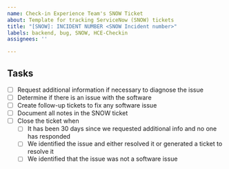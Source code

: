 ```yaml
---
name: Check-in Experience Team's SNOW Ticket
about: Template for tracking ServiceNow (SNOW) tickets
title: "[SNOW]: INCIDENT NUMBER <SNOW Incident number>"
labels: backend, bug, SNOW, HCE-Checkin
assignees: ''

---
```


## Tasks
- [ ] Request additional information if necessary to diagnose the issue
- [ ] Determine if there is an issue with the software
- [ ] Create follow-up tickets to fix any software issue
- [ ] Document all notes in the SNOW ticket
- [ ] Close the ticket when
     - [ ] It has been 30 days since we requested additional info and no one has responded
     - [ ] We identified the issue and either resolved it or generated a ticket to resolve it
     - [ ] We identified that the issue was not a software issue

